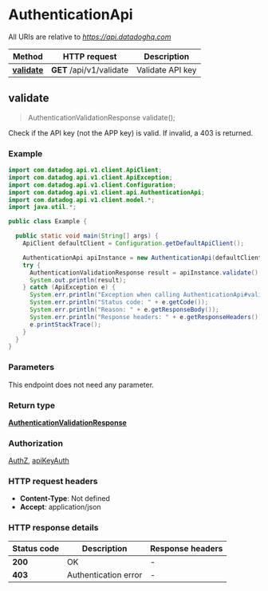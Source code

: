 # AuthenticationApi

All URIs are relative to *https://api.datadoghq.com*

| Method                                        | HTTP request             | Description      |
| --------------------------------------------- | ------------------------ | ---------------- |
| [**validate**](AuthenticationApi.md#validate) | **GET** /api/v1/validate | Validate API key |

## validate

> AuthenticationValidationResponse validate();

Check if the API key (not the APP key) is valid. If invalid, a 403 is returned.

### Example

```java
import com.datadog.api.v1.client.ApiClient;
import com.datadog.api.v1.client.ApiException;
import com.datadog.api.v1.client.Configuration;
import com.datadog.api.v1.client.api.AuthenticationApi;
import com.datadog.api.v1.client.model.*;
import java.util.*;

public class Example {

  public static void main(String[] args) {
    ApiClient defaultClient = Configuration.getDefaultApiClient();

    AuthenticationApi apiInstance = new AuthenticationApi(defaultClient);
    try {
      AuthenticationValidationResponse result = apiInstance.validate();
      System.out.println(result);
    } catch (ApiException e) {
      System.err.println("Exception when calling AuthenticationApi#validate");
      System.err.println("Status code: " + e.getCode());
      System.err.println("Reason: " + e.getResponseBody());
      System.err.println("Response headers: " + e.getResponseHeaders());
      e.printStackTrace();
    }
  }
}

```

### Parameters

This endpoint does not need any parameter.

### Return type

[**AuthenticationValidationResponse**](AuthenticationValidationResponse.md)

### Authorization

[AuthZ](README.md#AuthZ), [apiKeyAuth](README.md#apiKeyAuth)

### HTTP request headers

- **Content-Type**: Not defined
- **Accept**: application/json

### HTTP response details

| Status code | Description          | Response headers |
| ----------- | -------------------- | ---------------- |
| **200**     | OK                   | -                |
| **403**     | Authentication error | -                |
